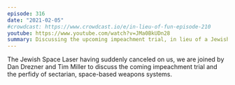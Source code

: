 ```yaml
---
episode: 316
date: "2021-02-05"
#crowdcast: https://www.crowdcast.io/e/in-lieu-of-fun-episode-210
youtube: https://www.youtube.com/watch?v=JMa0BkUDn28
summary: Discussing the upcoming impeachment trial, in lieu of a Jewish space laser
---
```

The Jewish Space Laser having suddenly canceled on us, we are joined by Dan
Drezner and Tim Miller to discuss the coming impeachment trial and the perfidy
of sectarian, space-based weapons systems.
